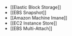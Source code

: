 - [[Elastic Block Storage]]
- [[EBS Snapshot]]
- [[Amazon Machine Imane]]
- [[EC2 Instance Store]]
- [[EBS Multi-Attach]]